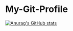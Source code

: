 # My-Git-Profile
[![Anurag's GitHub stats](https://github-readme-stats.vercel.app/api?username=oluwamuyiwadosunmu)](https://github.com/anuraghazra/github-readme-stats)
